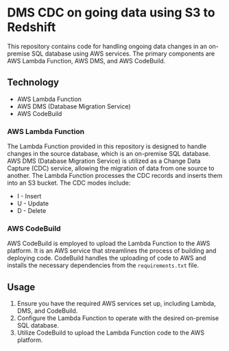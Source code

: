 # DMS CDC on going data using S3 to Redshift
This repository contains code for handling ongoing data changes in an on-premise SQL database using AWS services. The primary components are AWS Lambda Function, AWS DMS, and AWS CodeBuild.

## Technology

- AWS Lambda Function
- AWS DMS (Database Migration Service)
- AWS CodeBuild

### AWS Lambda Function

The Lambda Function provided in this repository is designed to handle changes in the source database, which is an on-premise SQL database. AWS DMS (Database Migration Service) is utilized as a Change Data Capture (CDC) service, allowing the migration of data from one source to another. The Lambda Function processes the CDC records and inserts them into an S3 bucket. The CDC modes include:

- I - Insert
- U - Update
- D - Delete

### AWS CodeBuild

AWS CodeBuild is employed to upload the Lambda Function to the AWS platform. It is an AWS service that streamlines the process of building and deploying code. CodeBuild handles the uploading of code to AWS and installs the necessary dependencies from the `requirements.txt` file.

## Usage

1. Ensure you have the required AWS services set up, including Lambda, DMS, and CodeBuild.
2. Configure the Lambda Function to operate with the desired on-premise SQL database.
3. Utilize CodeBuild to upload the Lambda Function code to the AWS platform.
